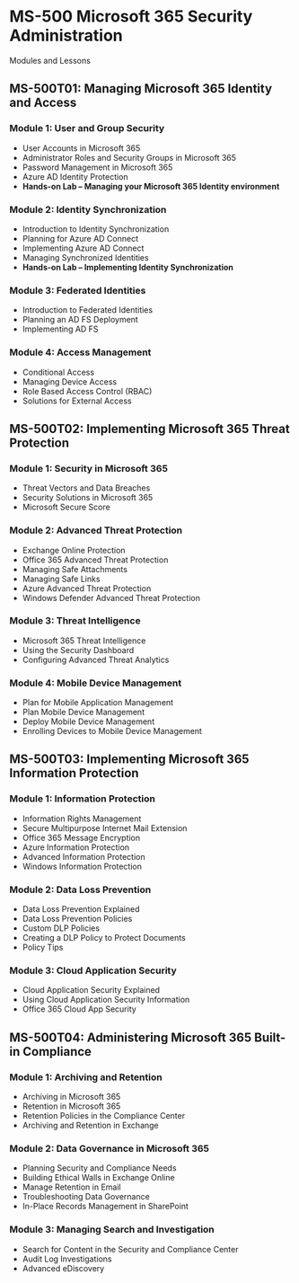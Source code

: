 # MS-500 Microsoft 365 Security Administration

Modules and Lessons

## MS-500T01: Managing Microsoft 365 Identity and Access

### Module 1: User and Group Security

* User Accounts in Microsoft 365 
* Administrator Roles and Security Groups in Microsoft 365 
* Password Management in Microsoft 365 
* Azure AD Identity Protection
* __Hands-on Lab – Managing your Microsoft 365 Identity environment__

### Module 2: Identity Synchronization

* Introduction to Identity Synchronization 
* Planning for Azure AD Connect 
* Implementing Azure AD Connect 
* Managing Synchronized Identities
* __Hands-on Lab – Implementing Identity Synchronization__

### Module 3: Federated Identities

* Introduction to Federated Identities 
* Planning an AD FS Deployment
* Implementing AD FS

### Module 4: Access Management

* Conditional Access 
* Managing Device Access 
* Role Based Access Control (RBAC) 
* Solutions for External Access

## MS-500T02: Implementing Microsoft 365 Threat Protection

### Module 1: Security in Microsoft 365

* Threat Vectors and Data Breaches
* Security Solutions in Microsoft 365
* Microsoft Secure Score

### Module 2: Advanced Threat Protection

* Exchange Online Protection
* Office 365 Advanced Threat Protection
* Managing Safe Attachments
* Managing Safe Links
* Azure Advanced Threat Protection
* Windows Defender Advanced Threat Protection

### Module 3: Threat Intelligence

* Microsoft 365 Threat Intelligence
* Using the Security Dashboard
* Configuring Advanced Threat Analytics

### Module 4: Mobile Device Management

* Plan for Mobile Application Management 
* Plan Mobile Device Management 
* Deploy Mobile Device Management 
* Enrolling Devices to Mobile Device Management

## MS-500T03: Implementing Microsoft 365 Information Protection

### Module 1: Information Protection

* Information Rights Management 
* Secure Multipurpose Internet Mail Extension 
* Office 365 Message Encryption
* Azure Information Protection
* Advanced Information Protection
* Windows Information Protection

### Module 2: Data Loss Prevention

* Data Loss Prevention Explained
* Data Loss Prevention Policies
* Custom DLP Policies
* Creating a DLP Policy to Protect Documents
* Policy Tips

### Module 3: Cloud Application Security

* Cloud Application Security Explained
* Using Cloud Application Security Information 
* Office 365 Cloud App Security

## MS-500T04: Administering Microsoft 365 Built-in Compliance

### Module 1: Archiving and Retention

* Archiving in Microsoft 365
* Retention in Microsoft 365
* Retention Policies in the Compliance Center
* Archiving and Retention in Exchange

### Module 2: Data Governance in Microsoft 365

* Planning Security and Compliance Needs
* Building Ethical Walls in Exchange Online
* Manage Retention in Email
* Troubleshooting Data Governance
* In-Place Records Management in SharePoint

### Module 3: Managing Search and Investigation

* Search for Content in the Security and Compliance Center
* Audit Log Investigations
* Advanced eDiscovery

